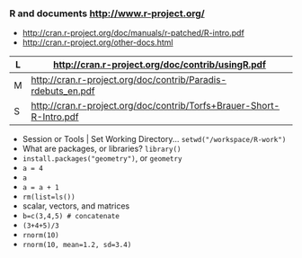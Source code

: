 ### R and documents http://www.r-project.org/

* http://cran.r-project.org/doc/manuals/r-patched/R-intro.pdf
* http://cran.r-project.org/other-docs.html

| L | http://cran.r-project.org/doc/contrib/usingR.pdf |
--- | ---
| M | http://cran.r-project.org/doc/contrib/Paradis-rdebuts_en.pdf |
| S | http://cran.r-project.org/doc/contrib/Torfs+Brauer-Short-R-Intro.pdf |

* Session or Tools | Set Working Directory... `setwd("/workspace/R-work")`  
* What are packages, or libraries? `library()`  
* `install.packages("geometry")`, or `geometry`  
* `a = 4`  
* `a`  
* `a = a + 1`  
* `rm(list=ls())`  
* scalar, vectors, and matrices  
* `b=c(3,4,5) # concatenate`  
* `(3+4+5)/3`  
* `rnorm(10)`  
* `rnorm(10, mean=1.2, sd=3.4)`  